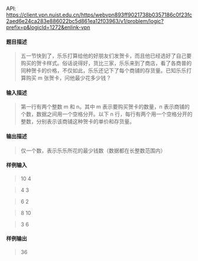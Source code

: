 API: https://client.vpn.nuist.edu.cn/https/webvpn893ff9021738b0357186c0f23fc2aed6e24ca283e886022bc5d861ea12f03963/v1/problem/logic?prefix=p&logicId=1272&enlink-vpn

#### 题目描述
> 五一节快到了，乐乐打算给他的好朋友们发贺卡，而且他已经选好了自己要购买的贺卡样式。俗话说得好，货比三家，乐乐来到了商店，看了各商普的同种贺卡的价格，不仅如此，乐乐还记下了每个商铺的存货量。已知乐乐打算购买 m 张贺卡，问他最少花多少钱？

#### 输入描述
> 第一行有两个整数 m 和 n。其中 m 表示要购买贺卡的数量，n 表示商铺的个数，数据之间用一个空格分开。以下 n 行，每行有两个用一个空格分开的整数，分别表示该商铺这种贺卡的单价和存货量。

#### 输出描述
> 仅一个数，表示乐乐所花的最少钱数（数据都在长整数范围内）

#### 样例输入
> 10 4

> 4 3

> 6 2

> 8 10

> 3 6

#### 样例输出
> 36